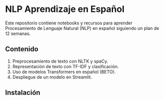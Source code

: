 # NLP Aprendizaje en Español

Este repositorio contiene notebooks y recursos para aprender Procesamiento de Lenguaje Natural (NLP) en español siguiendo un plan de 12 semanas.

## Contenido
1. Preprocesamiento de texto con NLTK y spaCy.
2. Representación de texto con TF-IDF y clasificación.
3. Uso de modelos Transformers en español (BETO).
4. Despliegue de un modelo en Streamlit.

## Instalación